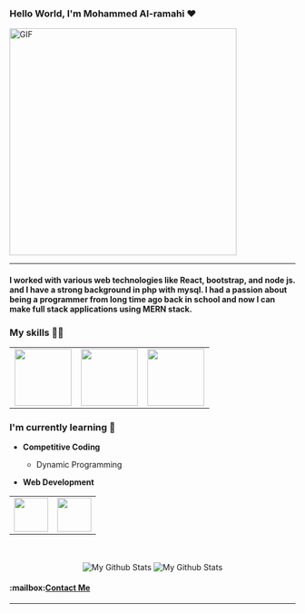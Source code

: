 ### Hello World, I'm Mohammed Al-ramahi :heart:
<img alt="GIF" src="https://media.giphy.com/media/Vbtc9VG51NtzT1Qnv1/giphy.gif" width = 400/>

-----
#### I worked with various web technologies like  React, bootstrap, and node js. and I have a strong background in php with mysql. I had a passion about being a programmer from long time ago back in school and now I can make full stack applications using MERN stack.

### My skills :man_technologist:

<table>
<tbody>
 

<td align="center" width="33%">
<img height=100px src="https://www.vectorlogo.zone/logos/javascript/javascript-ar21.svg"> 
 
<td align="center" width="33%">
<img height=100px src="https://www.vectorlogo.zone/logos/nodejs/nodejs-ar21.svg"> 
</td>

<td align="center" width="33%">
<img height=100px src="https://www.vectorlogo.zone/logos/w3_html5/w3_html5-ar21.svg"> 
</td>
<tr>
 
 </tr>
</tbody>
</table>


### I'm currently learning :open_book:
- **Competitive Coding**
    - Dynamic Programming
    
- **Web Development**
<table>
<tbody>
 <tr>
<td align="center" width="50%">
<img height=60px src="https://www.vectorlogo.zone/logos/expressjs/expressjs-ar21.svg"> 
</td>
<td align="center" width="50%">
<img height=60px src="https://www.vectorlogo.zone/logos/reactjs/reactjs-ar21.svg"> 
</td>
</tr>
</tbody>
</table>
    
<br>
<p align="center">
<img align="center" src="https://github-readme-stats.vercel.app/api/top-langs/?username=Mohammed-Alramahi&layout=compact&theme=radical" alt="My Github Stats">
<img align="center" src="https://github-readme-stats.vercel.app/api?username=Mohammed-Alramahi&&show_icons=true&theme=radical&count_private=true&include_all_commits=true" alt="My Github Stats">
</p>
<h4>:mailbox:<a href="mailto:vittosc1997@gmail.com">Contact Me</a> </h4>
<hr/>
